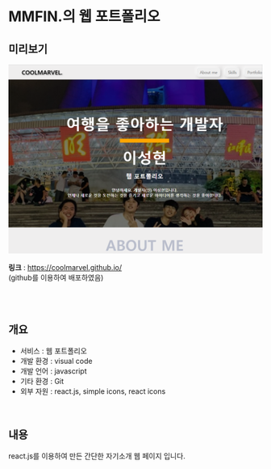 # MMFIN.의 웹 포트폴리오

## 미리보기

![미리보기](./src/images/popol.png)

**링크** :
<https://coolmarvel.github.io/>
<br/>
(github를 이용하여 배포하였음)

<br/><br/>

## 개요

- 서비스 : 웹 포트폴리오
- 개발 환경 : visual code
- 개발 언어 : javascript
- 기타 환경 : Git
- 외부 자원 : react.js, simple icons, react icons

<br/>

## 내용

react.js를 이용하여 만든 간단한 자기소개 웹 페이지 입니다.
